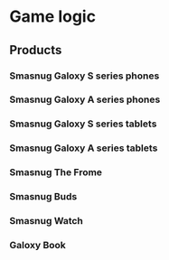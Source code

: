 # Game logic
## Products
### Smasnug Galoxy S series phones

### Smasnug Galoxy A series phones

### Smasnug Galoxy S series tablets

### Smasnug Galoxy A series tablets

### Smasnug The Frome

### Smasnug Buds

### Smasnug Watch

### Galoxy Book
